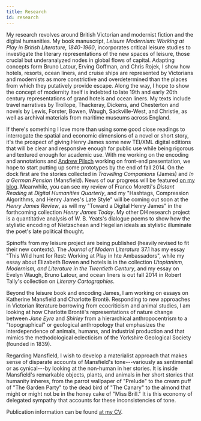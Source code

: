```yaml
---
title: Research
id: research
---
```


My research revolves around British Victorian and modernist fiction and the digital humanities. My book manuscript, _Leisure Modernism: Working at Play in British Literature, 1840-1960_, incorporates critical leisure studies to investigate the literary representations of the new spaces of leisure, those crucial but underanalyzed nodes in global flows of capital. Adapting concepts form Bruno Latour, Erving Goffman, and Chris Rojek, I show how hotels, resorts, ocean liners, and cruise ships are represented by Victorians and modernists as more constrictive and overdetermined than the places from which they putatively provide escape. Along the way, I hope to show the concept of modernity itself is indebted to late 19th and early 20th century representations of grand hotels and ocean liners. My texts include travel narratives by Trollope, Thackeray, Dickens, and Chesterton and novels by Lewis, Forster, Bowen, Waugh, Sackville-West, and Christie, as well as archival materials from maritime museums across England.

If there's something I love more than using some good close readings to interrogate the spatial and economic dimensions of a novel or short story, it's the prospect of giving Henry James some new TEI/XML digital editions that will be clear and responsive enough for public use while being rigorous and textured enough for academic use. With me working on the encoding and annotations and [Andrew Pilsch](http://andrew.pilsch.com) working on front-end presentation, we hope to start putting up some prototypes by the end of fall 2014. On the dock first are the stories collected in _Travelling Companions_ (James) and _In a German Pension_ (Mansfield). News of our progress will be featured [on my blog](blog.html). Meanwhile, you can see my review of Franco Moretti's _Distant Reading_ at _Digital Humanities Quarterly_, and my "Hashtags, Compression Algorithms, and Henry James's Late Style" will be coming out soon at the _Henry James Review_, as will my "Toward a Digital Henry James" in the forthcoming collection _Henry James Today_. My other DH research project is a quantitative analysis of W. B. Yeats's dialogue poems to show how the stylistic encoding of Nietzschean and Hegelian ideals as stylistic illuminate the poet's late political thought.

Spinoffs from my leisure project are being published (heavily revised to fit their new contexts). The _Journal of Modern Literature_ 37.1 has my essay "This Wild hunt for Rest: Working at Play in hte Ambassadors", while my essay about Elizabeth Bowen and hotels is in the collection _Utopianism, Modernism, and Literature in the Twentieth Century_, and my essay on Evelyn Waugh, Bruno Latour, and ocean liners is out fall 2014 in Robert Tally's collection on _Literary Cartographies_. 

Beyond the leisure book and encoding James, I am working on essays on Katherine Mansfield and Charlotte Brontë. Responding to new approaches in Victorian literature borrowing from ecocriticism and animal studies, I am looking at how Charlotte Brontë's representations of nature change between _Jane Eyre_ and _Shirley_ from a hierarchical anthropocentrism to a "topographical" or geological anthropology that emphasizes the interdependence of animals, humans, and industrial production and that mimics the methodological eclecticism of the Yorkshire Geological Society (founded in 1839). 

Regarding Mansfield, I wish to develop a materialist approach that makes sense of disparate accounts of Mansfield's tone---variously as sentimental or as cynical---by looking at the non-human in her stories. It is inside Mansfield's remarkable objects, plants, and animals in her short stories that humanity inheres, from the parrot wallpaper of "Prelude" to the cream puff of "The Garden Party" to the dead bird of "The Canary" to the almond that might or might not be in the honey cake of "Miss Brill." It is this economy of delegated sympathy that accounts for these inconsistencies of tone.

Publication information can be found [at my CV](cv.html).